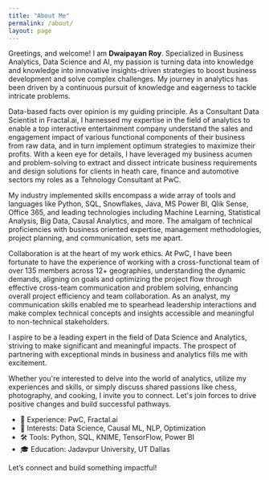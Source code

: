 ```yaml
---
title: "About Me"
permalink: /about/
layout: page
---
```


Greetings, and welcome! I am **Dwaipayan Roy**. Specialized in Business Analytics, Data Science and AI, my passion is turning data into knowledge and knowledge into innovative insights-driven strategies to boost business development and solve complex challenges. My journey in analytics has been driven by a continuous pursuit of knowledge and eagerness to tackle intricate problems.

Data-based facts over opinion is my guiding principle. As a Consultant Data Scientist in Fractal.ai, I harnessed my expertise in the field of analytics to enable a top interactive entertainment company understand the sales and engagement impact of various functional components of their business from raw data, and in turn implement optimum strategies to maximize their profits. With a keen eye for details, I have leveraged my business acumen and problem-solving to extract and dissect intricate business requirements and design solutions for clients in heath care, finance and automotive sectors my roles as a Tehnology Consultant at PwC.

My industry implemented skills encompass a wide array of tools and languages like Python, SQL, Snowflakes, Java, MS Power BI, Qlik Sense, Office 365, and leading technologies including Machine Learning, Statistical Analysis, Big Data, Causal Analytics, and more. The amalgam of technical proficiencies with business oriented expertise, management methodologies, project planning, and communication, sets me apart.

Collaboration is at the heart of my work ethics. At PwC, I have been fortunate to have the experience of working with a cross-functional team of over 135 members across 12+ geographies, understanding the dynamic demands, aligning on goals and optimizing the project flow through effective cross-team communication and problem solving, enhancing overall project efficiency and team collaboration. As an analyst, my communication skills enabled me to spearhead leadership interactions and make complex technical concepts and insights accessible and meaningful to non-technical stakeholders.

I aspire to be a leading expert in the field of Data Science and Analytics, striving to make significant and meaningful impacts. The prospect of partnering with exceptional minds in business and analytics fills me with excitement.

Whether you're interested to delve into the world of analytics, utilize my experiences and skills, or simply discuss shared passions like chess, photography, and cooking, I invite you to connect. Let's join forces to drive positive changes and build successful pathways.

- 💼 Experience: PwC, Fractal.ai
- 🔬 Interests: Data Science, Causal ML, NLP, Optimization
- 🛠 Tools: Python, SQL, KNIME, TensorFlow, Power BI
- 🎓 Education: Jadavpur University, UT Dallas

Let’s connect and build something impactful!